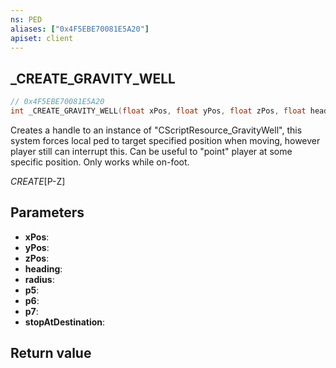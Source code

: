 ```yaml
---
ns: PED
aliases: ["0x4F5EBE70081E5A20"]
apiset: client
---
```

## _CREATE_GRAVITY_WELL

```c
// 0x4F5EBE70081E5A20
int _CREATE_GRAVITY_WELL(float xPos, float yPos, float zPos, float heading, float radius, float p5, float p6, float p7, BOOL stopAtDestination);
```

Creates a handle to an instance of "CScriptResource_GravityWell", this system forces local ped to target specified position when moving, however player still can interrupt this.
Can be useful to "point" player at some specific position.
Only works while on-foot.

_CREATE_[P-Z]

## Parameters
* **xPos**:
* **yPos**:
* **zPos**:
* **heading**:
* **radius**:
* **p5**:
* **p6**:
* **p7**:
* **stopAtDestination**:

## Return value